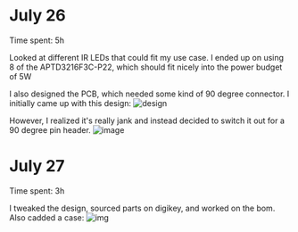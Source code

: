 # July 26
Time spent: 5h

Looked at different IR LEDs that could fit my use case. I ended up on using 8 of the APTD3216F3C-P22, which should fit nicely into the power budget of 5W

I also designed the PCB, which needed some kind of 90 degree connector. I initially came up with this design:
![design](https://cdn.badbird.dev/screenshots/2025/07/N385ZowoZW.png)

However, I realized it's really jank and instead decided to switch it out for a 90 degree pin header.
![image](https://cdn.badbird.dev/screenshots/2025/07/KPPCeMie5l.png)

# July 27
Time spent: 3h

I tweaked the design, sourced parts on digikey, and worked on the bom.
Also cadded a case:
![img](https://cdn.badbird.dev/screenshots/2025/07/LAjFZXtXac.png)

